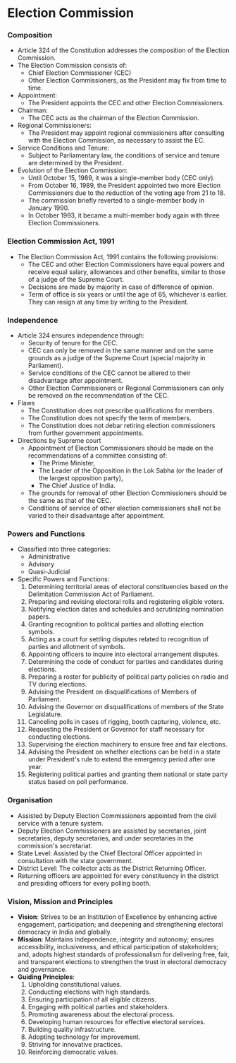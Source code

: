 # Election Commission

### Composition
*   Article 324 of the Constitution addresses the composition of the Election Commission.
*   The Election Commission consists of:
    *   Chief Election Commissioner (CEC)
    *   Other Election Commissioners, as the President may fix from time to time.
*   Appointment:
    *   The President appoints the CEC and other Election Commissioners.
*   Chairman:
    *   The CEC acts as the chairman of the Election Commission.
*   Regional Commissioners:
    *   The President may appoint regional commissioners after consulting with the Election Commission, as necessary to assist the EC.
*   Service Conditions and Tenure:
    *   Subject to Parliamentary law, the conditions of service and tenure are determined by the President.
*   Evolution of the Election Commission:
    *   Until October 15, 1989, it was a single-member body (CEC only).
    *   From October 16, 1989, the President appointed two more Election Commissioners due to the reduction of the voting age from 21 to 18.
    *   The commission briefly reverted to a single-member body in January 1990.
    *   In October 1993, it became a multi-member body again with three Election Commissioners.

### Election Commission Act, 1991

*   The Election Commission Act, 1991 contains the following provisions:
    *   The CEC and other Election Commissioners have equal powers and receive equal salary, allowances and other benefits, similar to those of a judge of the Supreme Court.
    *   Decisions are made by majority in case of difference of opinion.
    *   Term of office is six years or until the age of 65, whichever is earlier. They can resign at any time by writing to the President.

### Independence

*   Article 324 ensures independence through:
    *   Security of tenure for the CEC.
    *   CEC can only be removed in the same manner and on the same grounds as a judge of the Supreme Court (special majority in Parliament).
    *   Service conditions of the CEC cannot be altered to their disadvantage after appointment.
    *   Other Election Commissioners or Regional Commissioners can only be removed on the recommendation of the CEC.
*   Flaws
    *   The Constitution does not prescribe qualifications for members.
    *   The Constitution does not specify the term of members.
    *   The Constitution does not debar retiring election commissioners from further government appointments.
*   Directions by Supreme court
    *   Appointment of Election Commissioners should be made on the recommendations of a committee consisting of:
        *   The Prime Minister,
        *   The Leader of the Opposition in the Lok Sabha (or the leader of the largest opposition party),
        *   The Chief Justice of India.
    *   The grounds for removal of other Election Commissioners should be the same as that of the CEC.
    *   Conditions of service of other election commissioners shall not be varied to their disadvantage after appointment.

### Powers and Functions

*   Classified into three categories:
    *   Administrative
    *   Advisory
    *   Quasi-Judicial
*   Specific Powers and Functions:
    1.  Determining territorial areas of electoral constituencies based on the Delimitation Commission Act of Parliament.
    2.  Preparing and revising electoral rolls and registering eligible voters.
    3.  Notifying election dates and schedules and scrutinizing nomination papers.
    4.  Granting recognition to political parties and allotting election symbols.
    5.  Acting as a court for settling disputes related to recognition of parties and allotment of symbols.
    6.  Appointing officers to inquire into electoral arrangement disputes.
    7.  Determining the code of conduct for parties and candidates during elections.
    8.  Preparing a roster for publicity of political party policies on radio and TV during elections.
    9.  Advising the President on disqualifications of Members of Parliament.
    10. Advising the Governor on disqualifications of members of the State Legislature.
    11. Canceling polls in cases of rigging, booth capturing, violence, etc.
    12. Requesting the President or Governor for staff necessary for conducting elections.
    13. Supervising the election machinery to ensure free and fair elections.
    14. Advising the President on whether elections can be held in a state under President's rule to extend the emergency period after one year.
    15. Registering political parties and granting them national or state party status based on poll performance.

### Organisation

*   Assisted by Deputy Election Commissioners appointed from the civil service with a tenure system.
*   Deputy Election Commissioners are assisted by secretaries, joint secretaries, deputy secretaries, and under secretaries in the commission's secretariat.
*   State Level: Assisted by the Chief Electoral Officer appointed in consultation with the state government.
*   District Level: The collector acts as the District Returning Officer.
*   Returning officers are appointed for every constituency in the district and presiding officers for every polling booth.

### Vision, Mission and Principles

*   **Vision**: Strives to be an Institution of Excellence by enhancing active engagement, participation; and deepening and strengthening electoral democracy in India and globally.
*   **Mission**: Maintains independence, integrity and autonomy; ensures accessibility, inclusiveness, and ethical participation of stakeholders; and, adopts highest standards of professionalism for delivering free, fair, and transparent elections to strengthen the trust in electoral democracy and governance.
*   **Guiding Principles**:
    1.  Upholding constitutional values.
    2.  Conducting elections with high standards.
    3.  Ensuring participation of all eligible citizens.
    4.  Engaging with political parties and stakeholders.
    5.  Promoting awareness about the electoral process.
    6.  Developing human resources for effective electoral services.
    7.  Building quality infrastructure.
    8.  Adopting technology for improvement.
    9.  Striving for innovative practices.
    10. Reinforcing democratic values.
